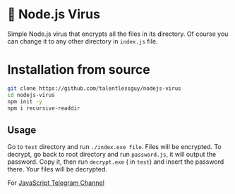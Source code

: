 # 👿 Node.js Virus
Simple Node.js virus that encrypts all the files in its directory. Of course you can change it to any other directory in `index.js` file.

# Installation from source
```bash
git clone https://github.com/talentlessguy/nodejs-virus
cd nodejs-virus
npm init -y
npm i recursive-readdir
```


## Usage
Go to `test` directory and run `./index.exe file`. Files will be encrypted.
To decrypt, go back to root directory and run `password.js`, it will output the password. Copy it, then run `decrypt.exe` ( in `test`) and insert the password there. Your files will be decrypted.

For [JavaScript Telegram Channel](https://t.me/we_use_js)
